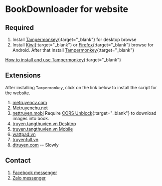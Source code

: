 # BookDownloader for website

## Required

1. Install [Tampermonkey](https://www.tampermonkey.net/){:target="\_blank"} for desktop browse
2. Install [Kiwi](https://play.google.com/store/apps/details?id=com.kiwibrowser.browser&hl=vi&gl=US){:target="\_blank"} or [Firefox](https://play.google.com/store/apps/details?id=org.mozilla.firefox&hl=vi&gl=US){:target="\_blank"} browse for Android. After that Install [Tampermonkey](https://chrome.google.com/webstore/detail/tampermonkey/dhdgffkkebhmkfjojejmpbldmpobfkfo){:target="\_blank"}

[How to install and use Tampermonkey](https://www.youtube.com/watch?v=8tyjJD65zws&ab_channel=Tampermonkey){:target="\_blank"}

## Extensions

After installing `Tampermonkey`, click on the link below to install the script for the website.

1. [metruyencv.com](https://longcuxit.github.io/book-downloader/build/static/exts/metruyencv.com.user.js)
2. [Metruyenchu.net](https://longcuxit.github.io/book-downloader/build/static/exts/metruyenchu.net.user.js)
3. [nettruyen.mobi](https://longcuxit.github.io/book-downloader/build/static/exts/nettruyen.mobi.user.js) Require [CORS Unblock](https://chrome.google.com/webstore/detail/cors-unblock/lfhmikememgdcahcdlaciloancbhjino){:target="\_blank"} to download images into book.
4. [truyen.tangthuvien.vn Desktop](https://longcuxit.github.io/book-downloader/build/static/exts/truyen.tangthuvien.vn.user.js)
5. [truyen.tangthuvien.vn Mobile](https://longcuxit.github.io/book-downloader/build/static/exts/m.truyen.tangthuvien.vn.user.js)
6. [wattpad.vn](https://longcuxit.github.io/book-downloader/build/static/exts/wattpad.vn.user.js)
7. [truyenfull.vn](https://longcuxit.github.io/book-downloader/build/static/exts/truyenfull.vn.user.js)
8. [dtruyen.com](https://longcuxit.github.io/book-downloader/build/static/exts/dtruyen.com.user.js) -- Slowly

## Contact

1. [Facebook messenger](http://m.me/longcuxit)
2. [Zalo messenger](http://zalo.me/0986518558)
